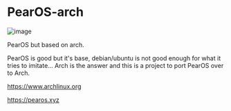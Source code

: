 # PearOS-arch
![image](https://user-images.githubusercontent.com/73348506/114759265-9453f300-9d7b-11eb-8275-59b77e0a362b.png)


PearOS but based on arch.


PearOS is good but it's base, debian/ubuntu is not good enough for what it tries to imitate...
Arch is the answer and this is a project to port PearOS over to Arch.





https://www.archlinux.org

https://pearos.xyz
